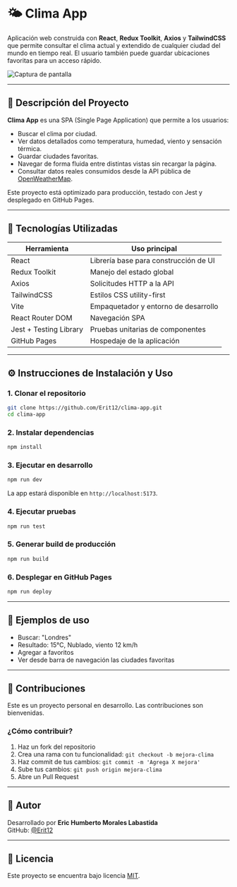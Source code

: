 # 🌤️ Clima App

Aplicación web construida con **React**, **Redux Toolkit**, **Axios** y **TailwindCSS** que permite consultar el clima actual y extendido de cualquier ciudad del mundo en tiempo real. El usuario también puede guardar ubicaciones favoritas para un acceso rápido.

![Captura de pantalla](./public/captura.png)

---

## 🧩 Descripción del Proyecto

**Clima App** es una SPA (Single Page Application) que permite a los usuarios:
- Buscar el clima por ciudad.
- Ver datos detallados como temperatura, humedad, viento y sensación térmica.
- Guardar ciudades favoritas.
- Navegar de forma fluida entre distintas vistas sin recargar la página.
- Consultar datos reales consumidos desde la API pública de [OpenWeatherMap](https://openweathermap.org/).

Este proyecto está optimizado para producción, testado con Jest y desplegado en GitHub Pages.

---

## 🚀 Tecnologías Utilizadas

| Herramienta         | Uso principal                          |
|---------------------|----------------------------------------|
| React               | Librería base para construcción de UI  |
| Redux Toolkit       | Manejo del estado global               |
| Axios               | Solicitudes HTTP a la API              |
| TailwindCSS         | Estilos CSS utility-first              |
| Vite                | Empaquetador y entorno de desarrollo   |
| React Router DOM    | Navegación SPA                         |
| Jest + Testing Library | Pruebas unitarias de componentes  |
| GitHub Pages        | Hospedaje de la aplicación              |

---

## ⚙️ Instrucciones de Instalación y Uso

### 1. Clonar el repositorio

```bash
git clone https://github.com/Erit12/clima-app.git
cd clima-app
```

### 2. Instalar dependencias

```bash
npm install
```

### 3. Ejecutar en desarrollo

```bash
npm run dev
```

La app estará disponible en `http://localhost:5173`.

### 4. Ejecutar pruebas

```bash
npm run test
```

### 5. Generar build de producción

```bash
npm run build
```

### 6. Desplegar en GitHub Pages

```bash
npm run deploy
```

---

## 🧪 Ejemplos de uso

- Buscar: "Londres"
- Resultado: 15°C, Nublado, viento 12 km/h
- Agregar a favoritos
- Ver desde barra de navegación las ciudades favoritas

---
## 🤝 Contribuciones

Este es un proyecto personal en desarrollo. Las contribuciones son bienvenidas.

### ¿Cómo contribuir?

1. Haz un fork del repositorio
2. Crea una rama con tu funcionalidad: `git checkout -b mejora-clima`
3. Haz commit de tus cambios: `git commit -m 'Agrega X mejora'`
4. Sube tus cambios: `git push origin mejora-clima`
5. Abre un Pull Request

---

## 🧑 Autor

Desarrollado por **Eric Humberto Morales Labastida**  
GitHub: [@Erit12](https://github.com/Erit12)

---

## 📄 Licencia

Este proyecto se encuentra bajo licencia [MIT](LICENSE).
